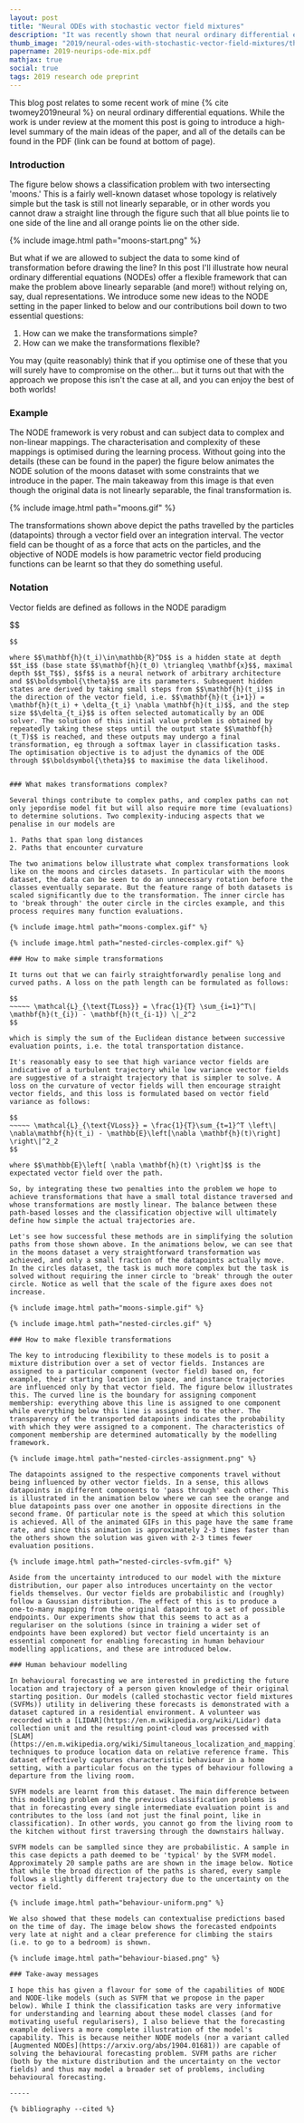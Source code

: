 ```yaml
---
layout: post
title: "Neural ODEs with stochastic vector field mixtures"
description: "It was recently shown that neural ordinary differential equation models cannot solve fundamental and seemingly straightforward tasks even with high-capacity vector field representations. This paper introduces two other fundamental tasks to the set that baseline methods cannot solve, and proposes mixtures of stochastic vector fields as a model class that is capable of solving these essential problems. Dynamic vector field selection is of critical importance for our model, and our approach is to propagate component uncertainty over the integration interval with a technique based on forward filtering. We also formalise several loss functions that encourage desirable properties on the trajectory paths, and of particular interest are those that directly encourage fewer expected function evaluations. Experimentally, we demonstrate that our model class is capable of capturing the natural dynamics of human behaviour; a notoriously volatile application area. Baseline approaches cannot adequately model this problem."
thumb_image: "2019/neural-odes-with-stochastic-vector-field-mixtures/thumb.png"
papername: 2019-neurips-ode-mix.pdf
mathjax: true
social: true
tags: 2019 research ode preprint
---
```


This blog post relates to some recent work of mine {% cite twomey2019neural %} on neural ordinary differential equations. While the work is under review at the moment this post is going to introduce a high-level summary of the main ideas of the paper, and all of the details can be found in the PDF (link can be found at bottom of page).

### Introduction

The figure below shows a classification problem with two intersecting 'moons.' This is a fairly well-known dataset whose topology is relatively simple but the task is still not linearly separable, or in other words you cannot draw a straight line through the figure such that all blue points lie to one side of the line and all orange points lie on the other side. 

{% include image.html path="moons-start.png" %}

But what if we are allowed to subject the data to some kind of transformation before drawing the line? In this post I'll illustrate how neural ordinary differential equations (NODEs) offer a flexible framework that can make the problem above linearly separable (and more!) without relying on, say, dual representations. We introduce some new ideas to the NODE setting in the paper linked to below and our contributions boil down to two essential questions:

1. How can we make the transformations simple?
2. How can we make the transformations flexible?

You may (quite reasonably) think that if you optimise one of these that you will surely have to compromise on the other... but it turns out that with the approach we propose this isn't the case at all, and you can enjoy the best of both worlds!

### Example

The NODE framework is very robust and can subject data to complex and non-linear mappings. The characterisation and complexity of these mappings is optimised during the learning process. Without going into the details (these can be found in the paper) the figure below animates the NODE solution of the moons dataset with some constraints that we introduce in the paper. The main takeaway from this image is that even though the original data is not linearly separable, the final transformation is. 

{% include image.html path="moons.gif" %}

The transformations shown above depict the paths travelled by the particles (datapoints) through a vector field over an integration interval. The vector field can be thought of as a force that acts on the particles, and the objective of NODE models is how parametric vector field producing functions can be learnt so that they do something useful. 

### Notation

Vector fields are defined as follows in the NODE paradigm

$$
~~~~~ \nabla \mathbf{h}(t_i) = f(\mathbf{h}(t_i), t_i; \boldsymbol{\theta})
$$

where $$\mathbf{h}(t_i)\in\mathbb{R}^D$$ is a hidden state at depth $$t_i$$ (base state $$\mathbf{h}(t_0) \triangleq \mathbf{x}$$, maximal depth $$t_T$$), $$f$$ is a neural network of arbitrary architecture and $$\boldsymbol{\theta}$$ are its parameters. Subsequent hidden states are derived by taking small steps from $$\mathbf{h}(t_i)$$ in the direction of the vector field, i.e. $$\mathbf{h}(t_{i+1}) = \mathbf{h}(t_i) + \delta_{t_i} \nabla \mathbf{h}(t_i)$$, and the step size $$\delta_{t_i}$$ is often selected automatically by an ODE solver. The solution of this initial value problem is obtained by repeatedly taking these steps until the output state $$\mathbf{h}(t_T)$$ is reached, and these outputs may undergo a final transformation, eg through a softmax layer in classification tasks. The optimisation objective is to adjust the dynamics of the ODE through $$\boldsymbol{\theta}$$ to maximise the data likelihood.


### What makes transformations complex? 

Several things contribute to complex paths, and complex paths can not only jepordise model fit but will also require more time (evaluations) to determine solutions. Two complexity-inducing aspects that we penalise in our models are  

1. Paths that span long distances
2. Paths that encounter curvature 

The two animations below illustrate what complex transformations look like on the moons and circles datasets. In particular with the moons dataset, the data can be seen to do an unnecessary rotation before the classes eventually separate. But the feature range of both datasets is scaled significantly due to the transformation. The inner circle has to 'break through' the outer circle in the circles example, and this process requires many function evaluations. 

{% include image.html path="moons-complex.gif" %}

{% include image.html path="nested-circles-complex.gif" %}

### How to make simple transformations

It turns out that we can fairly straightforwardly penalise long and curved paths. A loss on the path length can be formulated as follows:  

$$
~~~~~ \mathcal{L}_{\text{TLoss}} = \frac{1}{T} \sum_{i=1}^T\| \mathbf{h}(t_{i}) - \mathbf{h}(t_{i-1}) \|_2^2
$$

which is simply the sum of the Euclidean distance between successive evaluation points, i.e. the total transportation distance.  

It's reasonably easy to see that high variance vector fields are indicative of a turbulent trajectory while low variance vector fields are suggestive of a straight trajectory that is simpler to solve. A loss on the curvature of vector fields will then encourage straight vector fields, and this loss is formulated based on vector field variance as follows: 

$$
~~~~~ \mathcal{L}_{\text{VLoss}} = \frac{1}{T}\sum_{t=1}^T \left\| \nabla\mathbf{h}(t_i) - \mathbb{E}\left[\nabla \mathbf{h}(t)\right] \right\|^2_2 
$$

where $$\mathbb{E}\left[ \nabla \mathbf{h}(t) \right]$$ is the expectated vector field over the path. 

So, by integrating these two penalties into the problem we hope to achieve transformations that have a small total distance traversed and whose transformations are mostly linear. The balance between these path-based losses and the classification objective will ultimately define how simple the actual trajectories are. 

Let's see how successful these methods are in simplifying the solution paths from those shown above. In the animations below, we can see that in the moons dataset a very straightforward transformation was achieved, and only a small fraction of the datapoints actually move. In the circles dataset, the task is much more complex but the task is solved without requiring the inner circle to 'break' through the outer circle. Notice as well that the scale of the figure axes does not increase.  

{% include image.html path="moons-simple.gif" %}
 
{% include image.html path="nested-circles.gif" %}

### How to make flexible transformations

The key to introducing flexibility to these models is to posit a mixture distribution over a set of vector fields. Instances are assigned to a particular component (vector field) based on, for example, their starting location in space, and instance trajectories are influenced only by that vector field. The figure below illustrates this. The curved line is the boundary for assigning component membership: everything above this line is assigned to one component while everything below this line is assigned to the other. The transparency of the transported datapoints indicates the probability with which they were assigned to a component. The characteristics of component membership are determined automatically by the modelling framework. 

{% include image.html path="nested-circles-assignment.png" %}

The datapoints assigned to the respective components travel without being influenced by other vector fields. In a sense, this allows datapoints in different components to 'pass through' each other. This is illustrated in the animation below where we can see the orange and blue datapoints pass over one another in opposite directions in the second frame. Of particular note is the speed at which this solution is achieved. All of the animated GIFs in this page have the same frame rate, and since this animation is approximately 2-3 times faster than the others shown the solution was given with 2-3 times fewer evaluation positions.

{% include image.html path="nested-circles-svfm.gif" %}

Aside from the uncertainty introduced to our model with the mixture distribution, our paper also introduces uncertainty on the vector fields themselves. Our vector fields are probabilistic and (roughly) follow a Gaussian distribution. The effect of this is to produce a one-to-many mapping from the original datapoint to a set of possible endpoints. Our experiments show that this seems to act as a regulariser on the solutions (since in training a wider set of endpoints have been explored) but vector field uncertainty is an essential component for enabling forecasting in human behaviour modelling applications, and these are introduced below.

### Human behaviour modelling 

In behavioural forecasting we are interested in predicting the future location and trajectory of a person given knowledge of their original starting position. Our models (called stochastic vector field mixtures (SVFMs)) utility in delivering these forecasts is demonstrated with a dataset captured in a residential environment. A volunteer was recorded with a [LIDAR](https://en.m.wikipedia.org/wiki/Lidar) data collection unit and the resulting point-cloud was processed with [SLAM](https://en.m.wikipedia.org/wiki/Simultaneous_localization_and_mapping) techniques to produce location data on relative reference frame. This dataset effectively captures characteristic behaviour in a home setting, with a particular focus on the types of behaviour following a departure from the living room. 

SVFM models are learnt from this dataset. The main difference between this modelling problem and the previous classification problems is that in forecasting every single intermediate evaluation point is and contributes to the loss (and not just the final point, like in classification). In other words, you cannot go from the living room to the kitchen without first traversing through the downstairs hallway. 

SVFM models can be samplled since they are probabilistic. A sample in this case depicts a path deemed to be 'typical' by the SVFM model. Approximately 20 sample paths are are shown in the image below. Notice that while the broad direction of the paths is shared, every sample follows a slightly different trajectory due to the uncertainty on the vector field.

{% include image.html path="behaviour-uniform.png" %}

We also showed that these models can contextualise predictions based on the time of day. The image below shows the forecasted endpoints very late at night and a clear preference for climbing the stairs (i.e. to go to a bedroom) is shown. 

{% include image.html path="behaviour-biased.png" %}

### Take-away messages

I hope this has given a flavour for some of the capabilities of NODE and NODE-like models (such as SVFM that we propose in the paper below). While I think the classification tasks are very informative for understanding and learning about these model classes (and for motivating useful regularisers), I also believe that the forecasting example delivers a more complete illustration of the model's capability. This is because neither NODE models (nor a variant called [Augmented NODEs](https://arxiv.org/abs/1904.01681)) are capable of solving the behavioural forecasting problem. SVFM paths are richer (both by the mixture distribution and the uncertainty on the vector fields) and thus may model a broader set of problems, including behavioural forecasting. 

-----

{% bibliography --cited %}

